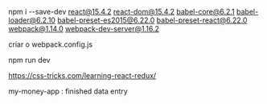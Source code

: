 npm i --save-dev react@15.4.2 react-dom@15.4.2 babel-core@6.2.1 babel-loader@6.2.10 babel-preset-es2015@6.22.0 babel-preset-react@6.22.0 webpack@1.14.0 webpack-dev-server@1.16.2

criar o webpack.config.js

npm run dev

https://css-tricks.com/learning-react-redux/

my-money-app : finished data entry